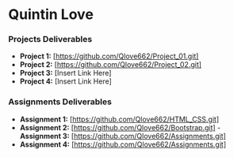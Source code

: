 # Quintin Love

### Projects Deliverables
- **Project 1:** [https://github.com/Qlove662/Project_01.git]
- **Project 2:** [https://github.com/Qlove662/Project_02.git]
- **Project 3:** [Insert Link Here]
- **Project 4:** [Insert Link Here]

### Assignments Deliverables
- **Assignment 1:** [https://github.com/Qlove662/HTML_CSS.git]
- **Assignment 2:** [https://github.com/Qlove662/Bootstrap.git]
-**Assignment 3:** [https://github.com/Qlove662/Assignments.git]
- **Assignment 4:** [https://github.com/Qlove662/Assignments.git]








